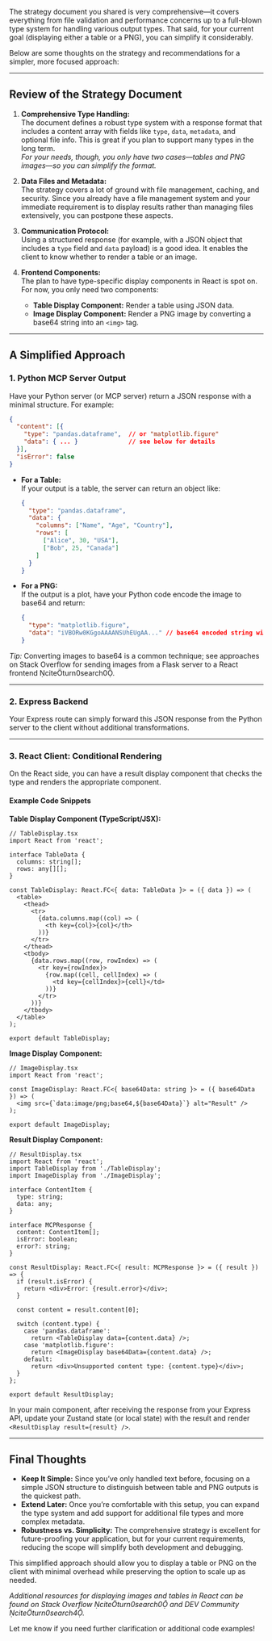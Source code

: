 The strategy document you shared is very comprehensive—it covers everything from file validation and performance concerns up to a full-blown type system for handling various output types. That said, for your current goal (displaying either a table or a PNG), you can simplify it considerably.

Below are some thoughts on the strategy and recommendations for a simpler, more focused approach:

---

## Review of the Strategy Document

1. **Comprehensive Type Handling:**  
   The document defines a robust type system with a response format that includes a content array with fields like `type`, `data`, `metadata`, and optional file info. This is great if you plan to support many types in the long term.  
   *For your needs, though, you only have two cases—tables and PNG images—so you can simplify the format.*

2. **Data Files and Metadata:**  
   The strategy covers a lot of ground with file management, caching, and security. Since you already have a file management system and your immediate requirement is to display results rather than managing files extensively, you can postpone these aspects.

3. **Communication Protocol:**  
   Using a structured response (for example, with a JSON object that includes a `type` field and `data` payload) is a good idea. It enables the client to know whether to render a table or an image.

4. **Frontend Components:**  
   The plan to have type-specific display components in React is spot on. For now, you only need two components:
   - **Table Display Component:** Render a table using JSON data.
   - **Image Display Component:** Render a PNG image by converting a base64 string into an `<img>` tag.

---

## A Simplified Approach

### 1. Python MCP Server Output

Have your Python server (or MCP server) return a JSON response with a minimal structure. For example:

```json
{
  "content": [{
    "type": "pandas.dataframe",  // or "matplotlib.figure"
    "data": { ... }              // see below for details
  }],
  "isError": false
}
```

- **For a Table:**  
  If your output is a table, the server can return an object like:

  ```json
  {
    "type": "pandas.dataframe",
    "data": {
      "columns": ["Name", "Age", "Country"],
      "rows": [
        ["Alice", 30, "USA"],
        ["Bob", 25, "Canada"]
      ]
    }
  }
  ```

- **For a PNG:**  
  If the output is a plot, have your Python code encode the image to base64 and return:

  ```json
  {
    "type": "matplotlib.figure",
    "data": "iVBORw0KGgoAAAANSUhEUgAA..." // base64 encoded string without the data URI prefix
  }
  ```

*Tip:* Converting images to base64 is a common technique; see approaches on Stack Overflow for sending images from a Flask server to a React frontend citeturn0search0.

---

### 2. Express Backend

Your Express route can simply forward this JSON response from the Python server to the client without additional transformations.

---

### 3. React Client: Conditional Rendering

On the React side, you can have a result display component that checks the type and renders the appropriate component.

#### Example Code Snippets

**Table Display Component (TypeScript/JSX):**

```tsx
// TableDisplay.tsx
import React from 'react';

interface TableData {
  columns: string[];
  rows: any[][];
}

const TableDisplay: React.FC<{ data: TableData }> = ({ data }) => (
  <table>
    <thead>
      <tr>
        {data.columns.map((col) => (
          <th key={col}>{col}</th>
        ))}
      </tr>
    </thead>
    <tbody>
      {data.rows.map((row, rowIndex) => (
        <tr key={rowIndex}>
          {row.map((cell, cellIndex) => (
            <td key={cellIndex}>{cell}</td>
          ))}
        </tr>
      ))}
    </tbody>
  </table>
);

export default TableDisplay;
```

**Image Display Component:**

```tsx
// ImageDisplay.tsx
import React from 'react';

const ImageDisplay: React.FC<{ base64Data: string }> = ({ base64Data }) => (
  <img src={`data:image/png;base64,${base64Data}`} alt="Result" />
);

export default ImageDisplay;
```

**Result Display Component:**

```tsx
// ResultDisplay.tsx
import React from 'react';
import TableDisplay from './TableDisplay';
import ImageDisplay from './ImageDisplay';

interface ContentItem {
  type: string;
  data: any;
}

interface MCPResponse {
  content: ContentItem[];
  isError: boolean;
  error?: string;
}

const ResultDisplay: React.FC<{ result: MCPResponse }> = ({ result }) => {
  if (result.isError) {
    return <div>Error: {result.error}</div>;
  }

  const content = result.content[0];

  switch (content.type) {
    case 'pandas.dataframe':
      return <TableDisplay data={content.data} />;
    case 'matplotlib.figure':
      return <ImageDisplay base64Data={content.data} />;
    default:
      return <div>Unsupported content type: {content.type}</div>;
  }
};

export default ResultDisplay;
```

In your main component, after receiving the response from your Express API, update your Zustand state (or local state) with the result and render `<ResultDisplay result={result} />`.

---

## Final Thoughts

- **Keep It Simple:** Since you’ve only handled text before, focusing on a simple JSON structure to distinguish between table and PNG outputs is the quickest path.
- **Extend Later:** Once you’re comfortable with this setup, you can expand the type system and add support for additional file types and more complex metadata.
- **Robustness vs. Simplicity:** The comprehensive strategy is excellent for future-proofing your application, but for your current requirements, reducing the scope will simplify both development and debugging.

This simplified approach should allow you to display a table or PNG on the client with minimal overhead while preserving the option to scale up as needed.

*Additional resources for displaying images and tables in React can be found on Stack Overflow citeturn0search0 and DEV Community citeturn0search4.*

Let me know if you need further clarification or additional code examples!